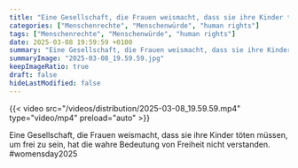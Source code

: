 ```yaml
---
title: "Eine Gesellschaft, die Frauen weismacht, dass sie ihre Kinder töten müssen, um frei zu sein, hat die wahre Bedeutung von Freiheit nicht verstanden. #womensday2025"
categories: ["Menschenrechte", "Menschenwürde", "human rights"]
tags: ["Menschenrechte", "Menschenwürde", "human rights"]
date: 2025-03-08 19:59:59 +0100
summary: "Eine Gesellschaft, die Frauen weismacht, dass sie ihre Kinder töten müssen, um frei zu sein, hat die wahre Bedeutung von Freiheit nicht verstanden. #womensday2025"
summaryImage: "2025-03-08_19.59.59.jpg"
keepImageRatio: true
draft: false
hideLastModified: false
---
```


{{< video src="/videos/distribution/2025-03-08_19.59.59.mp4" type="video/mp4" preload="auto" >}}

Eine Gesellschaft, die Frauen weismacht, dass sie ihre Kinder töten müssen, um frei zu sein, hat die wahre Bedeutung von Freiheit nicht verstanden. #womensday2025